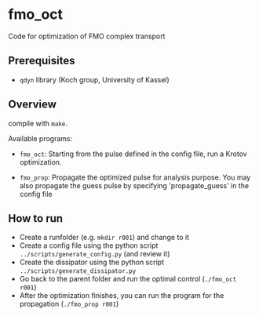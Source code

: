 # fmo_oct

Code for optimization of FMO complex transport

## Prerequisites

* `qdyn` library (Koch group, University of Kassel)

## Overview

compile with `make`.

Available programs:

*   `fmo_oct`: Starting from the pulse defined in the config file, run a Krotov
    optimization.
 
*   `fmo_prop`: Propagate the optimized pulse for analysis purpose. You may also
    propagate the guess pulse by specifying 'propagate_guess' in the config file

## How to run

*   Create a runfolder (e.g. `mkdir r001`) and change to it
*   Create a config file using the python script
    `../scripts/generate_config.py` (and review it)
*   Create the dissipator using the python script
    `../scripts/generate_dissipator.py`
*   Go back to the parent folder and run the optimal control (`./fmo_oct r001`)
*   After the optimization finishes, you can run the program for the propagation
    (`./fmo_prop r001`)
